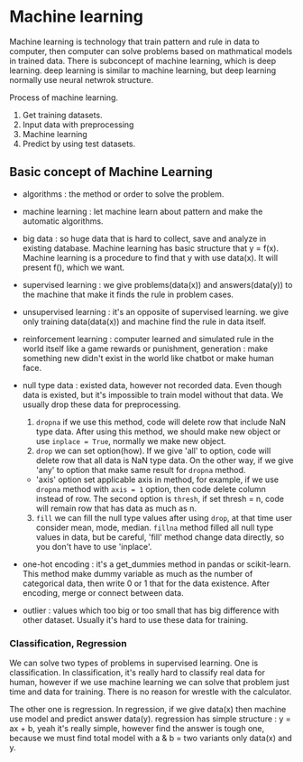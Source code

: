 # Machine learning
Machine learning is technology that train pattern and rule in data to computer, then computer can solve problems based on mathmatical models in trained data.
There is subconcept of machine learning, which is deep learning.
deep learning is similar to machine learning, but deep learning normally use neural netwrok structure.

Process of machine learning.
1. Get training datasets.
2. Input data with preprocessing
3. Machine learning
4. Predict by using test datasets.

## Basic concept of Machine Learning
* algorithms : the method or order to solve the problem.

* machine learning : let machine learn about pattern and make the automatic algorithms.

* big data : so huge data that is hard to collect, save and analyze in existing database.
Machine learning has basic structure that y = f(x). Machine learning is a 
procedure to find that y with use data(x). It will present f(), which we want.

* supervised learning : we give problems(data(x)) and answers(data(y)) to the  machine that make it finds the rule in problem cases.

* unsupervised learning : it's an opposite of supervised learning. we give only training data(data(x)) and machine find the rule in data itself.

* reinforcement learning : computer learned and simulated rule in the world itself like a game rewards or punishment, generation : make something new didn't exist in the world like chatbot or make human face.

* null type data : existed data, however not recorded data. Even though data is existed, but it's impossible to train model without that data. We usually drop these data for preprocessing. 
    1. ```dropna``` if we use this method, code will delete row that include NaN type data. After using this method, we should make new object or use ```inplace = True```, normally we make new object.
    2. ```drop``` we can set option(how). If we give 'all' to option, code will delete row that all data is NaN type data. On the other way, if we give 'any' to option that make same result for ```dropna``` method. 
    - 'axis' option set applicable axis in method, for example, if we use ```dropna``` method with ```axis = 1``` option, then code delete column instead of row. 
    The second option is ```thresh```, if set thresh = n, code will remain row that has data as much as n.
    3. ```fill``` we can fill the null type values after using ```drop```,
    at that time user consider mean, mode, median. 
    ```fillna``` method filled all null type values in data, but be careful, 'fill' method change data directly, so you don't have to use 'inplace'.     

* one-hot encoding : it's a get_dummies method in pandas or scikit-learn.
This method make dummy variable as much as the number of categorical data, then write 0 or 1 that for the data existence. 
After encoding, merge or connect between data.

* outlier : values which too big or too small that has big difference with other dataset. Usually it's hard to use these data for training. 

### Classification, Regression
We can solve two types of problems in supervised learning.
One is classification.
In classification, it's really hard to classify real data for human, however if we use machine learning we can solve that problem just time and data for training.
There is no reason for wrestle with the calculator.

The other one is regression.
In regression, if we give data(x) then machine use model and predict answer data(y).
regression has simple structure : y = ax + b, yeah it's really simple, however find the answer is tough one, because we must find total model with a & b = two variants only data(x) and y. 